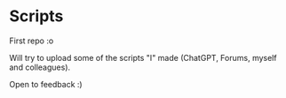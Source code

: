 ﻿# Scripts

First repo :o

Will try to upload some of the scripts "I" made (ChatGPT, Forums, myself and colleagues).

Open to feedback :)